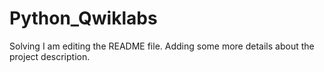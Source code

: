 # Python_Qwiklabs
Solving
I am editing the README file. Adding some more details about the project description.

